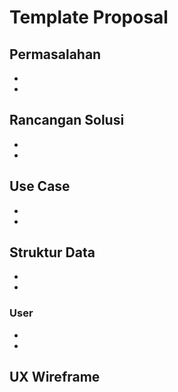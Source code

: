 # Template Proposal

## Permasalahan
-
-

## Rancangan Solusi
-
-

## Use Case
-
-

## Struktur Data
-
-

### User
-
-

## UX Wireframe
